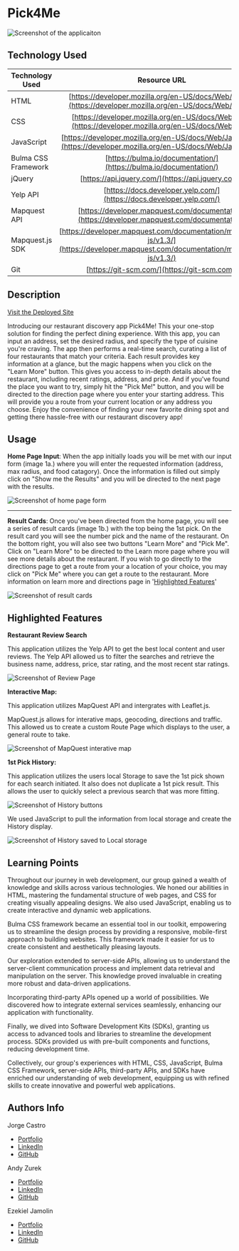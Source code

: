 # Pick4Me

![Screenshot of the applicaiton](./assets/images/README-Screenshot.png)

## Technology Used

| Technology Used     |                                                           Resource URL                                                           |
| ------------------- | :------------------------------------------------------------------------------------------------------------------------------: |
| HTML                |              [https://developer.mozilla.org/en-US/docs/Web/HTML](https://developer.mozilla.org/en-US/docs/Web/HTML)              |
| CSS                 |               [https://developer.mozilla.org/en-US/docs/Web/CSS](https://developer.mozilla.org/en-US/docs/Web/CSS)               |
| JavaScript          |        [https://developer.mozilla.org/en-US/docs/Web/JavaScript](https://developer.mozilla.org/en-US/docs/Web/JavaScript)        |
| Bulma CSS Framework |                                [https://bulma.io/documentation/](https://bulma.io/documentation/)                                |
| jQuery              |                                        [https://api.jquery.com/](https://api.jquery.com/)                                        |
| Yelp API            |                               [https://docs.developer.yelp.com/](https://docs.developer.yelp.com/)                               |
| Mapquest API        |                   [https://developer.mapquest.com/documentation](https://developer.mapquest.com/documentation)                   |
| Mapquest.js SDK     | [https://developer.mapquest.com/documentation/mapquest-js/v1.3/](https://developer.mapquest.com/documentation/mapquest-js/v1.3/) |
| Git                 |                                           [https://git-scm.com/](https://git-scm.com/)                                           |

## Description

[Visit the Deployed Site](https://jacastro619.github.io/Pick4Me/)

Introducing our restaurant discovery app Pick4Me! This your one-stop solution for finding the perfect dining experience. With this app, you can input an address, set the desired radius, and specify the type of cuisine you're craving. The app then performs a real-time search, curating a list of four restaurants that match your criteria. Each result provides key information at a glance, but the magic happens when you click on the "Learn More" button. This gives you access to in-depth details about the restaurant, including recent ratings, address, and price. And if you've found the place you want to try, simply hit the "Pick Me!" button, and you will be directed to the direction page where you enter your starting address. This will provide you a route from your current location or any address you choose. Enjoy the convenience of finding your new favorite dining spot and getting there hassle-free with our restaurant discovery app!

## Usage

**Home Page Input**: When the app initially loads you will be met with our input form (image 1a.) where you will enter the requested information (address, max radius, and food catagory). Once the information is filled out simply click on "Show me the Results" and you will be directed to the next page with the results.

![Screenshot of home page form](./assets/images/Home%20Page%20Input%20screenshot.JPG)

---

**Result Cards**: Once you've been directed from the home page, you will see a series of result cards (image 1b.) with the top being the 1st pick. On the result card you will see the number pick and the name of the restaurant. On the bottom right, you will also see two buttons "Learn More" and "Pick Me". Click on "Learn More" to be directed to the Learn more page where you will see more details about the restaurant. If you wish to go directly to the directions page to get a route from your a location of your choice, you may click on "Pick Me" where you can get a route to the restaurant. More information on learn more and directions page in '[Highlighted Features](#highlighted-features)'

![Screenshot of result cards](./assets/images/Result%20card%20screenshot.JPG)

## Highlighted Features

**Restaurant Review Search**

This application utilizes the Yelp API to get the best local content and user reviews. The Yelp API allowed us to filter the searches and retrieve the business name, address, price, star rating, and the most recent star ratings.

![Screenshot of Review Page](./assets/images/Feature-Review%20screenshot.png)

**Interactive Map:**

This application utilizes MapQuest API and intergrates with Leaflet.js.

MapQuest.js allows for interative maps, geocoding, directions and traffic. This allowed us to create a custom Route Page which displays to the user, a general route to take.

![Screenshot of MapQuest interative map](./assets/images/Feature-Map%20screenshot.png)

**1st Pick History:**

This application utilizes the users local Storage to save the 1st pick shown for each search initiated. It also does not duplicate a 1st pick result. This allows the user to quickly select a previous search that was more fitting.

![Screenshot of History buttons](./assets/images/Feature-History%20screenshot.png)

We used JavaScript to pull the information from local storage and create the History display.

![Screenshot of History saved to Local storage](./assets/images/Feature-LocalStorage%20screenshot.png)

## Learning Points

Throughout our journey in web development, our group gained a wealth of knowledge and skills across various technologies. We honed our abilities in HTML, mastering the fundamental structure of web pages, and CSS for creating visually appealing designs. We also used JavaScript, enabling us to create interactive and dynamic web applications.

Bulma CSS framework became an essential tool in our toolkit, empowering us to streamline the design process by providing a responsive, mobile-first approach to building websites. This framework made it easier for us to create consistent and aesthetically pleasing layouts.

Our exploration extended to server-side APIs, allowing us to understand the server-client communication process and implement data retrieval and manipulation on the server. This knowledge proved invaluable in creating more robust and data-driven applications.

Incorporating third-party APIs opened up a world of possibilities. We discovered how to integrate external services seamlessly, enhancing our application with functionality.

Finally, we dived into Software Development Kits (SDKs), granting us access to advanced tools and libraries to streamline the development process. SDKs provided us with pre-built components and functions, reducing development time.

Collectively, our group's experiences with HTML, CSS, JavaScript, Bulma CSS Framework, server-side APIs, third-party APIs, and SDKs have enriched our understanding of web development, equipping us with refined skills to create innovative and powerful web applications.

## Authors Info

Jorge Castro

- [Portfolio](https://jacastro619.github.io/my-portfolio/)
- [LinkedIn](https://www.linkedin.com/in/jorge-castro-2a9545177/)
- [GitHub](https://github.com/Jacastro619)

Andy Zurek

- [Portfolio](https://azurek17.github.io/zurek-portfolio/)
- [LinkedIn](https://www.linkedin.com/in/andy-zurek-374bb9291/)
- [GitHub](https://github.com/AZurek17)

Ezekiel Jamolin

- [Portfolio](https://ezekiel186.github.io/portfolio/)
- [LinkedIn](https://www.linkedin.com/in/ezekiel-jamolin-747150291/)
- [GitHub](https://github.com/Ezekiel186)
